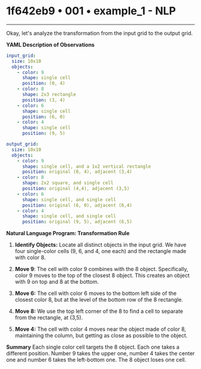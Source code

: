 # 1f642eb9 • 001 • example_1 - NLP

---
Okay, let's analyze the transformation from the input grid to the output grid.

**YAML Description of Observations**

```yaml
input_grid:
  size: 10x10
  objects:
    - color: 9
      shape: single cell
      position: (0, 4)
    - color: 8
      shape: 2x3 rectangle
      position: (3, 4)
    - color: 6
      shape: single cell
      position: (6, 0)
    - color: 4
      shape: single cell
      position: (9, 5)

output_grid:
  size: 10x10
  objects:
    - color: 9
      shape: single cell, and a 1x2 vertical rectangle
      position: original (0, 4), adjacent (3,4)
    - color: 8
      shape: 2x2 square, and single cell
      position: original (4,4), adjacent (3,5)
    - color: 6
      shape: single cell, and single cell
      position: original (6, 0), adjacent (6,4)
    - color: 4
      shape: single cell, and single cell
      position: original (9, 5), adjacent (6,5)
```

**Natural Language Program: Transformation Rule**

1.  **Identify Objects:** Locate all distinct objects in the input grid. We have four single-color cells (9, 6, and 4, one each) and the rectangle made with color 8.

2.  **Move 9**: The cell with color 9 combines with the 8 object. Specifically, color 9 moves to the top of the closest 8 object. This creates an object with 9 on top and 8 at the bottom.

3.  **Move 6:** The cell with color 6 moves to the bottom left side of the closest color 8, but at the level of the bottom row of the 8 rectangle.

4. **Move 8:** We use the top left corner of the 8 to find a cell to separate from the rectangle, at (3,5).

5.  **Move 4:** The cell with color 4 moves near the object made of color 8, maintaining the column, but getting as close as possible to the object.

**Summary**
Each single color cell targets the 8 object. Each one takes a different position. Number 9 takes the upper one, number 4 takes the center one and number 6 takes the left-bottom one. The 8 object loses one cell.

